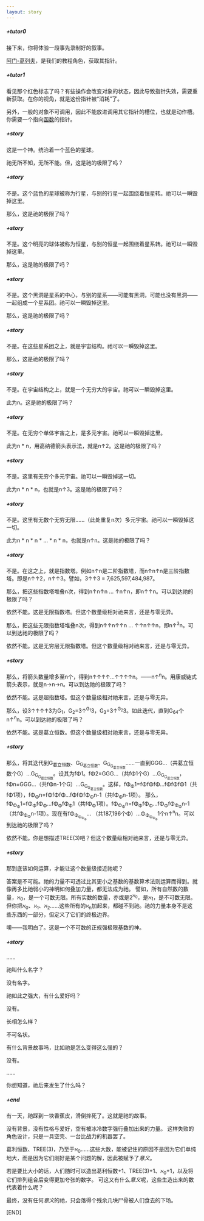 ```yaml
---
layout: story
---
```

##### +tutor0
接下来，你将体验一段事先录制好的叙事。

[阿门-葛列夫](tutor)，是我们的教程角色，获取其指针。

##### +tutor1
看见那个<span class="text-rose-600">红色标志</span>了吗？有些操作会改变对象的状态，因此导致指针失效，需要重新获取。在你的视角，就是这份指针被“消耗”了。

另外，一般的对象不可调用，因此不能放进调用其它指针的槽位，也就是动作槽。你需要一个指向[函数](observe)的指针。

##### +story
这是一个神。统治着一个蓝色的星球。

祂无所不知，无所不能。但，这是祂的极限了吗？
##### +story
不是。这个蓝色的星球被称为行星，与别的行星一起围绕着恒星转。祂可以一瞬毁掉这里。

那么，这是祂的极限了吗？
##### +story
不是。这个明亮的球体被称为恒星，与别的恒星一起围绕着星系转。祂可以一瞬毁掉这里。

那么，这是祂的极限了吗？
##### +story
不是。这个黑洞是星系的中心，与别的星系——可能有黑洞，可能也没有黑洞——一起组成一个星系团。祂可以一瞬毁掉这里。

那么，这是祂的极限了吗？
##### +story
不是。在这些星系团之上，就是宇宙结构。祂可以一瞬毁掉这里。

那么，这是祂的极限了吗？
##### +story
不是。在宇宙结构之上，就是一个无穷大的宇宙。祂可以一瞬毁掉这里。

此为n。这是祂的极限了吗？
##### +story
不是。在无穷个单体宇宙之上，是多元宇宙。祂可以一瞬毁掉这里。

此为n \* n，用高纳德箭头表示法，就是n↑2。这是祂的极限了吗？
##### +story
不是。这里有无穷个多元宇宙。祂可以一瞬毁掉这一切。

此为n \* n \* n，也就是n↑3。这是祂的极限了吗？
##### +story
不是。这里有无数个无穷无限……（此处重复n次）多元宇宙。祂可以一瞬毁掉这一切。

此为n \* n \* n \* ... \* n \* n，也就是n↑n。这是祂的极限了吗？
##### +story
不是。在这之上，就是指数塔。例如n↑n是二阶指数塔，而n↑n↑n是三阶指数塔。即是n↑↑2，n↑↑3。譬如，3↑↑3 = 7,625,597,484,987。

那么，把这些指数塔堆叠n次，得到n↑n↑n ... ↑n↑n，即n↑↑n。可以到达祂的极限了吗？

依然不能。这是无限指数塔。但这个数量级相对祂来言，还是与零无异。

那么，把这些无限指数塔堆叠n次，得到n↑↑n↑↑n ... ↑↑n↑↑n，即n↑<sup>3</sup>n。可以到达祂的极限了吗？

依然不能。这是无穷层无限指数塔。但这个数量级相对祂来言，还是与零无异。
##### +story
那么，将箭头数量增多至n个，得到n↑↑↑↑...↑↑↑↑n。——n↑<sup>n</sup>n。用康威链式箭头表示，就是n→n→n。可以到达祂的极限了吗？

依然不能。这是超指数塔。但这个数量级相对祂来言，还是与零无异。

那么，设3↑↑↑↑3为G<sub>1</sub>，G<sub>2</sub>=3↑<sup>G<sub>1</sub></sup>3，G<sub>3</sub>=3↑<sup>G<sub>2</sub></sup>3。如此迭代，直到G<sub>64</sub>个n↑<sup>n</sup>n。可以到达祂的极限了吗？

依然不能。这是葛立恒数。但这个数量级相对祂来言，还是与零无异。
##### +story
那么，将其迭代到G<sub>葛立恒数</sub>、G<sub>G<sub>葛立恒数</sub></sub>、G<sub>G<sub>G<sub>葛立恒数</sub></sub></sub>……一直到GGG...（共葛立恒数个G）...G<sub>G<sub>G<sub>葛立恒数</sub></sub></sub>。设其为fΦ1。fΦ2=GGG...（共fΦ1个G）...G<sub>G<sub>G<sub>葛立恒数</sub></sub></sub>，fΦn=GGG...（共fΦn-1个G）...G<sub>G<sub>G<sub>葛立恒数</sub></sub></sub>。这样，fΦ<sub>Φ</sub>1=fΦfΦfΦ...fΦfΦfΦ1（共fΦ1项），fΦ<sub>Φ</sub>n=fΦfΦfΦ...fΦfΦfΦ<sub>Φ</sub>n-1（共fΦ<sub>Φ</sub>n-1项）。
那么，fΦ<sub>Φ<sub>Φ</sub></sub>1=fΦ<sub>Φ</sub>fΦ<sub>Φ</sub>...fΦ<sub>Φ</sub>fΦ<sub>Φ</sub>1（共fΦ<sub>Φ</sub>1项）。fΦ<sub>Φ<sub>Φ</sub></sub>n=fΦ<sub>Φ</sub>fΦ<sub>Φ</sub>...fΦ<sub>Φ</sub>fΦ<sub>Φ<sub>Φ</sub></sub>n-1（共fΦ<sub>Φ<sub>Φ</sub></sub>n-1项）。现在有fΦ<sub>Φ<sub>Φ<sub>Φ<sub>Φ</sub></sub></sub></sub>... （共187,196个Φ）...Φ<sub>Φ<sub>Φ<sub>Φ<sub>Φ</sub></sub></sub></sub>1个n↑<sup>n</sup>n。可以到达祂的极限了吗？

依然不能。你是想描述TREE(3)吧？但这个数量级相对祂来言，还是与零无异。
##### +story
那到底该如何运算，才能让这个数量级接近祂呢？

答案是不可能。祂的力量不可透过比其更小之基数的基数算术法则运算而得到。就像再多比祂弱小的神明如何叠加力量，都无法成为祂。
譬如，所有自然数的数量，ℵ<sub>0</sub>，是一个可数无限。所有实数的数量，亦或是2<sup>ℵ<sub>0</sub></sup>，是ℵ<sub>1</sub>，是不可数无限。但你把ℵ<sub>0</sub>、ℵ<sub>1</sub>、ℵ<sub>2</sub>……这些所有的ℵ<sub>n</sub>加起来，都碰不到祂。祂的力量本身不是这些东西的一部分，但定义了它们的终极边界。

噢——我明白了。这是一个不可数的正规强极限基数的神。
##### +story
……

祂叫什么名字？

没有名字。

祂如此之强大，有什么爱好吗？

没有。

长相怎么样？

不可名状。

有什么背景故事吗，比如祂是怎么变得这么强的？

没有。

……

你想知道，祂后来发生了什么吗？
##### +end
有一天，祂踩到一块香蕉皮，滑倒摔死了。这就是祂的故事。

没有背景，没有性格与爱好，空有被冰冷数字强行叠加出来的力量。
这样失败的角色设计，只是一具空壳、一台比战力的机器罢了。

葛利恒数、TREE(3)，乃至于ℵ<sub>0</sub>……这些大数，能被记住的原因不是因为它们单纯地大，而是因为它们刚好是某个问题的解，因此被赋予了*意义*。

若是要比大小的话，人们随时可以造出葛利恒数+1、TREE(3)+1、ℵ<sub>0</sub>+1，以及将它们排列组合后变得更加夸张的数字。
可这又有什么*意义*呢，这些生造出来的数代表着什么呢？

最终，没有任何*意义*的祂，只会落得个残余几块尸骨被人们食去的下场。

\[END\]